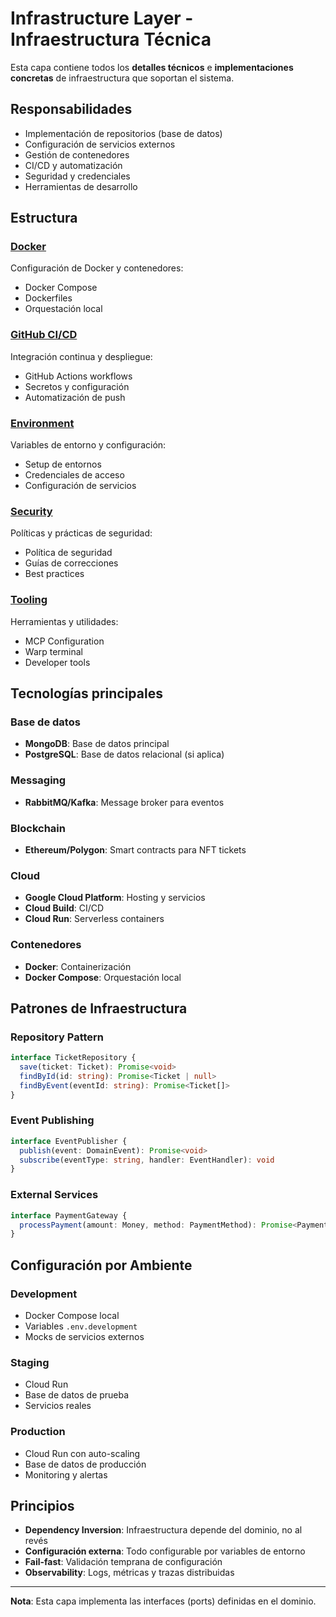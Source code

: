 # Infrastructure Layer - Infraestructura Técnica

Esta capa contiene todos los **detalles técnicos** e **implementaciones concretas** de infraestructura que soportan el sistema.

## Responsabilidades

- Implementación de repositorios (base de datos)
- Configuración de servicios externos
- Gestión de contenedores
- CI/CD y automatización
- Seguridad y credenciales
- Herramientas de desarrollo

## Estructura

### [Docker](./docker/)
Configuración de Docker y contenedores:

- Docker Compose
- Dockerfiles
- Orquestación local

### [GitHub CI/CD](./github-cicd/)
Integración continua y despliegue:

- GitHub Actions workflows
- Secretos y configuración
- Automatización de push

### [Environment](./environment/)
Variables de entorno y configuración:

- Setup de entornos
- Credenciales de acceso
- Configuración de servicios

### [Security](./security/)
Políticas y prácticas de seguridad:

- Política de seguridad
- Guías de correcciones
- Best practices

### [Tooling](./tooling/)
Herramientas y utilidades:

- MCP Configuration
- Warp terminal
- Developer tools

## Tecnologías principales

### Base de datos
- **MongoDB**: Base de datos principal
- **PostgreSQL**: Base de datos relacional (si aplica)

### Messaging
- **RabbitMQ/Kafka**: Message broker para eventos

### Blockchain
- **Ethereum/Polygon**: Smart contracts para NFT tickets

### Cloud
- **Google Cloud Platform**: Hosting y servicios
- **Cloud Build**: CI/CD
- **Cloud Run**: Serverless containers

### Contenedores
- **Docker**: Containerización
- **Docker Compose**: Orquestación local

## Patrones de Infraestructura

### Repository Pattern
```typescript
interface TicketRepository {
  save(ticket: Ticket): Promise<void>
  findById(id: string): Promise<Ticket | null>
  findByEvent(eventId: string): Promise<Ticket[]>
}
```

### Event Publishing
```typescript
interface EventPublisher {
  publish(event: DomainEvent): Promise<void>
  subscribe(eventType: string, handler: EventHandler): void
}
```

### External Services
```typescript
interface PaymentGateway {
  processPayment(amount: Money, method: PaymentMethod): Promise<PaymentResult>
}
```

## Configuración por Ambiente

### Development
- Docker Compose local
- Variables `.env.development`
- Mocks de servicios externos

### Staging
- Cloud Run
- Base de datos de prueba
- Servicios reales

### Production
- Cloud Run con auto-scaling
- Base de datos de producción
- Monitoring y alertas

## Principios

- **Dependency Inversion**: Infraestructura depende del dominio, no al revés
- **Configuración externa**: Todo configurable por variables de entorno
- **Fail-fast**: Validación temprana de configuración
- **Observability**: Logs, métricas y trazas distribuidas

---

**Nota**: Esta capa implementa las interfaces (ports) definidas en el dominio.
